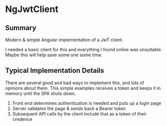 # NgJwtClient


## Summary
Modern & simple Angular implementation of a JwT client.

I needed a basic client for this and everything I found online was unsuitable.  Maybe this will help save some one some time.

## Typical Implementation Details

There are several good and bad ways to implement this, and lots of opinions about them.  This simple examples receives a token and keeps it in memory until the SPA shuts down.

1. Front end determines authentication is needed and puts up a login page
2. Server validates the page & sends back a Bearer token
3. Subsequent API calls by the client include that as a token of their credence